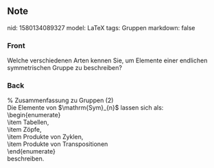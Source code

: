 ## Note
nid: 1580134089327
model: LaTeX
tags: Gruppen
markdown: false

### Front
Welche verschiedenen Arten kennen Sie, um Elemente einer endlichen symmetrischen Gruppe zu beschreiben?

### Back
<div>% Zusammenfassung zu Gruppen (2)</div><div>
</div>Die Elemente von $\mathrm{Sym}_{n}$ lassen sich als:<div>\begin{enumerate}</div><div>\item Tabellen,</div><div>\item Zöpfe,</div><div>\item Produkte von Zyklen,</div><div>\item Produkte von Transpositionen</div><div>\end{enumerate}</div><div>beschreiben.</div>
